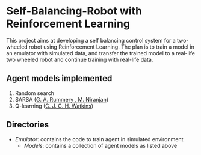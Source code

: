 # Self-Balancing-Robot with Reinforcement Learning 
This project aims at developing a self balancing control system for a two-wheeled robot using Reinforcement Learning. 
The plan is to train a model in an emulator with simulated data, and transfer the trained model to a real-life two wheeled robot and continue training with real-life data.

## Agent models implemented
 1. Random search
 2. SARSA ([G. A. Rummery , M. Niranjan](http://citeseerx.ist.psu.edu/viewdoc/summary?doi=10.1.1.17.2539))
 3. Q-learning ([C. J. C. H. Watkins](http://www.cs.rhul.ac.uk/~chrisw/new_thesis.pdf))
<!-- 4. DQN ([DeepMind](https://www.nature.com/articles/nature14236))
 5. DDPG ([T. P. Lillicrap](https://arxiv.org/abs/1509.02971)) -->

## Directories
 - *Emulator*: contains the code to train agent in simulated environment
   - *Models*: contains a collection of agent models as listed above
<!--  - *RealEnv*: contains the code to run agent in real-life environment  -->
